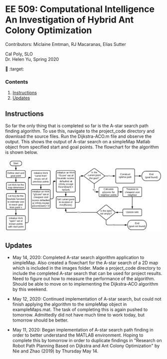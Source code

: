 # EE 509: Computational Intelligence <br> An Investigation of Hybrid Ant Colony Optimization 
Contributors: Miclaine Emtman, RJ Macaranas, Elias Sutter

Cal Poly, SLO  <br> Dr. Helen Yu, Spring 2020

:ant: :target:

### Contents
1. [Instructions](#instructions)
2. [Updates](#updates)


## Instructions <a name="instructions"></a>
So far the only thing that is completed so far is the A-star search
path finding algorithm. To use this, navigate to the project_code directory
and download the source files. Run the Dijkstra-ACO.m file and observe
the output. This shows the output of A-star search on a simpleMap Matlab
object from specified start and goal points. The flowchart for the algorithm
is shown below.

![A-Star Flowchart](https://github.com/rjmacaranas/ant-colony/blob/master/images/A-star-flowchart%20.png)

## Updates <a name="updates"></a>
- May 14, 2020: Completed A-star search algorithm application to simpleMap.
Also created a flowchart for the A-star search of a 2D map which is included
in the images folder. Made a project_code directory to include the completed
A-star search that can be used for project results. Need to figure out how
to measure the performance of the algorithm. Should be able to move on to
implementing the Dijkstra-ACO algorithm by this weekend.

- May 12, 2020: Continued implementation of A-star search, but could not finish
applying the algorithm to the simpleMap object in exampleMaps.mat. The task of
completing this is again pushed to tomorrow. Admittedly did not have much time
to work today, but tomorrow should be better.


- May 11, 2020: Began implementation of A-star search path finding in order
to better understand the MATLAB environment. Hoping to complete this by
tomorrow in order to duplicate findings in "Research on Robot Path Planning
Based on Dijkstra and Ant Colony Optimization" by Nie and Zhao (2019) by
Thursday May 14. 


